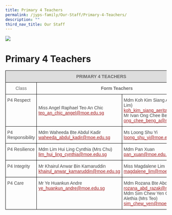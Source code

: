 ```yaml
---
title: Primary 4 Teachers
permalink: /jyps-family/Our-Staff/Primary-4-Teachers/
description: ""
third_nav_title: Our Staff
---
```

![](/images/banner.gif)

Primary 4 Teachers
==================

<style type="text/css">
.tg  {border-collapse:collapse;border-spacing:0;}
.tg td{border-color:black;border-style:solid;border-width:1px;font-family:Arial, sans-serif;font-size:14px;
  overflow:hidden;padding:10px 5px;word-break:normal;}
.tg th{border-color:black;border-style:solid;border-width:1px;font-family:Arial, sans-serif;font-size:14px;
  font-weight:normal;overflow:hidden;padding:10px 5px;word-break:normal;}
.tg .tg-a4yv{background-color:#DDD;color:#666;font-weight:bold;text-align:center;vertical-align:top}
.tg .tg-hvnt{color:#666;text-align:center;vertical-align:top}
.tg .tg-0qja{color:#A52023;text-align:left;text-decoration:underline;vertical-align:top}
.tg .tg-lpmw{color:#666;font-weight:bold;text-align:center;vertical-align:top}
.tg .tg-que8{color:#454545;text-align:left;vertical-align:top}
.tg .tg-0lj4{color:#454545;text-align:left;vertical-align:middle}
</style>
<table class="tg">
<thead>
  <tr>
    <th class="tg-a4yv" colspan="3">PRIMARY 4 TEACHERS</th>
  </tr>
</thead>
<tbody>
  <tr>
    <td class="tg-hvnt"> Class</td>
    <td class="tg-lpmw" colspan="2">Form Teachers</td>
  </tr>
  <tr>
    <td class="tg-que8"> P4 Respect </td>
    <td class="tg-0lj4"> Miss Angel Raphael Teo An Chic<br> <a href="mailto:teo_an_chic_angel@moe.edu.sg"><span style="text-decoration:underline;color:#A52023">teo_an_chic_angel@moe.edu.sg</span></a></td>
    <td class="tg-0lj4"> Mdm Koh Kim Siang Aerita (Mrs Lim)<br> <a href="mailto:koh_kim_siang_aerita@moe.edu.sg"><span style="text-decoration:underline;color:#A52023">koh_kim_siang_aerita@moe.edu.sg</span></a><br> Mr Ivan Ong Chee Beng<br> <a href="mailto:ong_chee_beng_a@moe.edu.sg"><span style="text-decoration:underline;color:#A52023">ong_chee_beng_a@moe.edu.sg</span></a></td>
  </tr>
  <tr>
    <td class="tg-que8"> P4 Responsibility</td>
    <td class="tg-que8"> Mdm Waheeda Bte Abdul Kadir<br> <a href="mailto:waheeda_abdul_kadir@moe.edu.sg"><span style="text-decoration:underline;color:#A52023">waheeda_abdul_kadir@moe.edu.sg</span></a><br></td>
    <td class="tg-que8"> Ms Loong Shu Yi<br> <a href="mailto:loong_shu_yi@moe.edu.sg"><span style="text-decoration:underline;color:#A52023">loong_shu_yi@moe.edu.sg</span></a><br></td>
  </tr>
  <tr>
    <td class="tg-que8"> P4 Resilience</td>
    <td class="tg-que8"> Mdm Lim Hui Ling Cynthia (Mrs Chu)<br> <a href="mailto:lim_hui_ling_cynthia@moe.edu.sg"><span style="text-decoration:underline;color:#A52023">lim_hui_ling_cynthia@moe.edu.sg</span></a><br></td>
    <td class="tg-que8"> Mdm Pan Xuan<br> <a href="mailto:pan_xuan@moe.edu.sg"><span style="text-decoration:underline;color:#A52023">pan_xuan@moe.edu.sg</span></a><br></td>
  </tr>
  <tr>
    <td class="tg-que8"> P4 Integrity</td>
    <td class="tg-que8"> Mr Khairul Anwar Bin Kamaruddin<br> <a href="mailto:khairul_anwar_kamaruddin@moe.edu.sg"><span style="text-decoration:underline;color:#A52023">khairul_anwar_kamaruddin@moe.edu.sg</span></a><br></td>
    <td class="tg-que8"> Miss Magdalene Lim<br> <a href="mailto:magdalene_lim@moe.edu.sg"><span style="text-decoration:underline;color:#A52023">magdalene_lim@moe.edu.sg</span></a><br></td>
  </tr>
  <tr>
    <td class="tg-que8"> P4 Care</td>
    <td class="tg-que8"> Mr Ye Huankun Andre<br> <a href="mailto:ye_huankun_andre@moe.edu.sg"><span style="text-decoration:underline;color:#A52023">ye_huankun_andre@moe.edu.sg</span></a><br></td>
    <td class="tg-que8"> Mdm Rozana Bte Abdul Razak<br> <a href="mailto:rozana_abd_razak@moe.edu.sg"><span style="text-decoration:underline;color:#A52023">rozana_abd_razak@moe.edu.sg</span></a><br> Mdm Sim Chew Yen Corinne Alethia (Mrs Teo)<br> <a href="mailto:sim_chew_yen@moe.edu.sg"><span style="text-decoration:underline;color:#A52023">sim_chew_yen@moe.edu.sg</span></a></td>
  </tr>
</tbody>
</table>